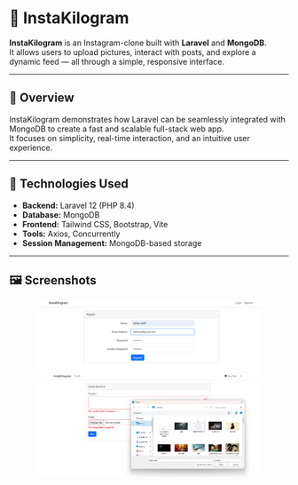 # 📸 InstaKilogram

**InstaKilogram** is an Instagram-clone built with **Laravel** and **MongoDB**.  
It allows users to upload pictures, interact with posts, and explore a dynamic feed — all through a simple, responsive interface.

---

## 🧩 Overview

InstaKilogram demonstrates how Laravel can be seamlessly integrated with MongoDB to create a fast and scalable full-stack web app.  
It focuses on simplicity, real-time interaction, and an intuitive user experience.

---

## 🚀 Technologies Used

- **Backend:** Laravel 12 (PHP 8.4)  
- **Database:** MongoDB  
- **Frontend:** Tailwind CSS, Bootstrap, Vite  
- **Tools:** Axios, Concurrently  
- **Session Management:** MongoDB-based storage  

---

## 🖼️ Screenshots

<div align="center">
  <img src="public/image1.png" alt="InstaKilogram Screenshot 1" width="400" />
  <img src="public/image2.png" alt="InstaKilogram Screenshot 2" width="400" />
</div>